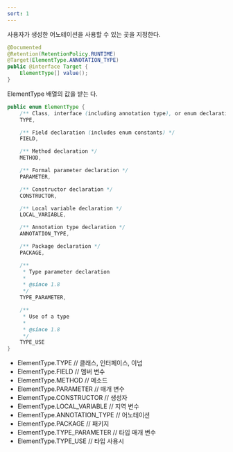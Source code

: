 ```yaml
---
sort: 1
---
```


사용자가 생성한 어노테이션을 사용할 수 있는 곳을 지정한다.

```java
@Documented
@Retention(RetentionPolicy.RUNTIME)
@Target(ElementType.ANNOTATION_TYPE)
public @interface Target {
    ElementType[] value();
}
```

ElementType 배열의 값을 받는 다.

```java
public enum ElementType {
    /** Class, interface (including annotation type), or enum declaration */
    TYPE,

    /** Field declaration (includes enum constants) */
    FIELD,

    /** Method declaration */
    METHOD,

    /** Formal parameter declaration */
    PARAMETER,

    /** Constructor declaration */
    CONSTRUCTOR,

    /** Local variable declaration */
    LOCAL_VARIABLE,

    /** Annotation type declaration */
    ANNOTATION_TYPE,

    /** Package declaration */
    PACKAGE,

    /**
     * Type parameter declaration
     *
     * @since 1.8
     */
    TYPE_PARAMETER,

    /**
     * Use of a type
     *
     * @since 1.8
     */
    TYPE_USE
}
```
* ElementType.TYPE // 클래스, 인터페이스, 이넘
* ElementType.FIELD // 멤버 변수 
* ElementType.METHOD // 메소드 
* ElementType.PARAMETER // 매개 변수 
* ElementType.CONSTRUCTOR // 생성자 
* ElementType.LOCAL_VARIABLE // 지역 변수
* ElementType.ANNOTATION_TYPE // 어노테이션
* ElementType.PACKAGE // 패키지
* ElementType.TYPE_PARAMETER // 타입 매개 변수  
* ElementType.TYPE_USE // 타입 사용시
